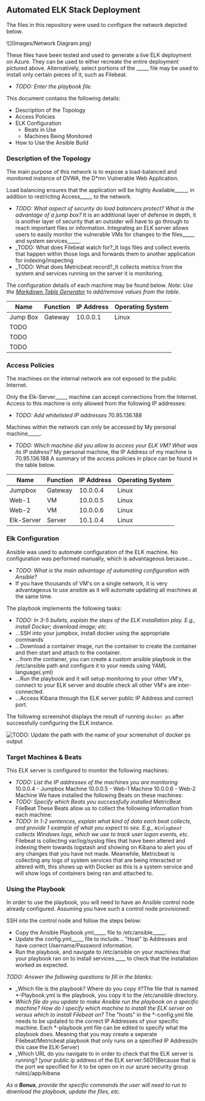 ## Automated ELK Stack Deployment

The files in this repository were used to configure the network depicted below.

![](Images/Network Diagram.png)

These files have been tested and used to generate a live ELK deployment on Azure. They can be used to either recreate the entire deployment pictured above. Alternatively, select portions of the _____ file may be used to install only certain pieces of it, such as Filebeat.

  - _TODO: Enter the playbook file._

This document contains the following details:
- Description of the Topology
- Access Policies
- ELK Configuration
  - Beats in Use
  - Machines Being Monitored
- How to Use the Ansible Build


### Description of the Topology

The main purpose of this network is to expose a load-balanced and monitored instance of DVWA, the D*mn Vulnerable Web Application.

Load balancing ensures that the application will be highly Available_____, in addition to restricting Access_____ to the network.
- _TODO: What aspect of security do load balancers protect? What is the advantage of a jump box?_
It is an additional layer of defense in depth, it is another layer of security that an outsider will have to go through to reach important files or information.
Integrating an ELK server allows users to easily monitor the vulnerable VMs for changes to the files_____ and system services_____.
- _TODO: What does Filebeat watch for?_It logs files and collect events that happen within those logs and forwards them to another application for indexing/inspecting
- _TODO: What does Metricbeat record?_It collects metrics from the system and services running on the server it is monitoring.

The configuration details of each machine may be found below.
_Note: Use the [Markdown Table Generator](http://www.tablesgenerator.com/markdown_tables) to add/remove values from the table_.

| Name     | Function | IP Address | Operating System |
|----------|----------|------------|------------------|
| Jump Box | Gateway  | 10.0.0.1   | Linux            |
| TODO     |          |            |                  |
| TODO     |          |            |                  |
| TODO     |          |            |                  |

### Access Policies

The machines on the internal network are not exposed to the public Internet. 

Only the Elk-Server_____ machine can accept connections from the Internet. Access to this machine is only allowed from the following IP addresses:
- _TODO: Add whitelisted IP addresses_
70.95.136.188

Machines within the network can only be accessed by My personal machine_____.
- _TODO: Which machine did you allow to access your ELK VM? What was its IP address?_
My personal machine, the IP Address of my machine is 70.95.136.188
A summary of the access policies in place can be found in the table below.

| Name       | Function | IP Address | Operating System |
|------------|----------|------------|------------------|
| Jumpbox    | Gateway  | 10.0.0.4   | Linux            |
| Web-1      | VM       | 10.0.0.5   | Linux            |
| Web-2      | VM       | 10.0.0.6   | Linux            |
| Elk-Server | Server   | 10.1.0.4   | Linux            |

### Elk Configuration

Ansible was used to automate configuration of the ELK machine. No configuration was performed manually, which is advantageous because...
- _TODO: What is the main advantage of automating configuration with Ansible?_
- If you have thousands of VM's on a single network, it is very advantageous to use ansible as it will automate updating all machines at the same time.

The playbook implements the following tasks:
- _TODO: In 3-5 bullets, explain the steps of the ELK installation play. E.g., install Docker; download image; etc._
- ...SSH into your jumpbox, install docker using the appropriate commands
- ...Download a container image, run the container to create the container and then start and attach to the container.
- ...from the container, you can create a custom ansible playbook in the /etc/ansible path and configure it to your needs using YAML language(.yml)
- ...Run the playbook and it will setup monitoring to your other VM's, connect to your ELK server and double check all other VM's are inter-connected.
- ...Access Kibana through the ELK server public IP Address and correct port.

The following screenshot displays the result of running `docker ps` after successfully configuring the ELK instance.

![TODO: Update the path with the name of your screenshot of docker ps output](Images/docker_ps_output.png)

### Target Machines & Beats
This ELK server is configured to monitor the following machines:
- _TODO: List the IP addresses of the machines you are monitoring_
10.0.0.4 - Jumpbox Machine
10.0.0.5 - Web-1 Machine
10.0.0.6 - Web-2 Machine
We have installed the following Beats on these machines:
- _TODO: Specify which Beats you successfully installed_
MetricBeat
FileBeat
These Beats allow us to collect the following information from each machine:
- _TODO: In 1-2 sentences, explain what kind of data each beat collects, and provide 1 example of what you expect to see. E.g., `Winlogbeat` collects Windows logs, which we use to track user logon events, etc._
Filebeat is collecting var/log/syslog files that have been altered and indexing them towards logstash and showing on Kibana to alert you of any changes that you have not made.
Meanwhile, Metricbeat is collecting any logs of system services that are being interacted or altered with, this shows up with Docker as this is a system service and will show logs of containers being ran and attached to.
### Using the Playbook
In order to use the playbook, you will need to have an Ansible control node already configured. Assuming you have such a control node provisioned: 

SSH into the control node and follow the steps below:
- Copy the Ansible Playbook.yml_____ file to /etc/ansible_____.
- Update the config.yml_____ file to include... "Host" Ip Addresses and have correct Username/Password information.
- Run the playbook, and navigate to /etc/ansible on your machines that your playbook ran on to install services.____ to check that the installation worked as expected.

_TODO: Answer the following questions to fill in the blanks:_
- _Which file is the playbook?
 Where do you copy it?The file that is named *-Playbook.yml is the playbook, you copy it to the /etc/ansible directory.
- _Which file do you update to make Ansible run the playbook on a specific machine? How do I specify which machine to install the ELK server on versus which to install Filebeat on?_
The "hosts" in the *-config.yml file needs to be updated to the correct IP Addresses of your specific machine. Each *-playbook.yml file can be edited to specify what the playbook does. Meaning that you may create a seperate Filebeat/Metricbeat playbook that only runs on a specified IP Address(In this case the ELK-Server)
- _Which URL do you navigate to in order to check that the ELK server is running?
[your public ip address of the ELK server:5601(Because that is the port we specified for it to be open on in our azure security group rules)/app/kibana

_As a **Bonus**, provide the specific commands the user will need to run to download the playbook, update the files, etc._
